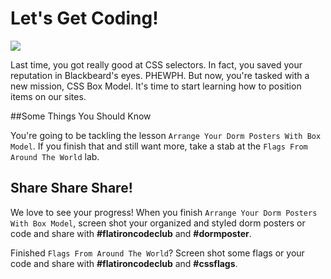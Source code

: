# Let's Get Coding!

<img src="http://25.media.tumblr.com/7716ef547264521e476a067b1c8d2717/tumblr_mwjlmfJ1vx1rkiuhro1_500.gif">

Last time, you got really good at CSS selectors. In fact, you saved your reputation in Blackbeard's eyes. PHEWPH. But now, you're tasked with a new mission, CSS Box Model. It's time to start learning how to position items on our sites.

##Some Things You Should Know

You're going to be tackling the lesson `Arrange Your Dorm Posters With Box Model`. If you finish that and still want more, take a stab at the `Flags From Around The World` lab.

## Share Share Share!

We love to see your progress! When you finish `Arrange Your Dorm Posters With Box Model`, screen shot your organized and styled dorm posters or code and share with **\#flatironcodeclub** and **\#dormposter**.

Finished `Flags From Around The World`? Screen shot some flags or your code and share with **\#flatironcodeclub** and **\#cssflags**.
